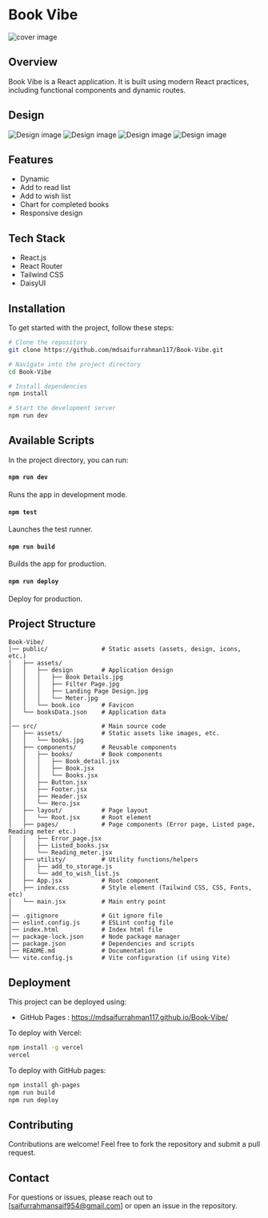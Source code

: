 # Book Vibe

![cover image](./public//assets/design/Landing-Page-Design.jpg)

## Overview

Book Vibe is a React application. It is built using modern React practices, including functional components and dynamic routes.

## Design 
![Design image](./public//assets/design/Landing-Page-Design.jpg)
![Design image](./public//assets/design/Book-Details.jpg)
![Design image](./public//assets/design/Filter-Page.jpg)
![Design image](./public//assets/design/Meter.jpg)

## Features

- Dynamic
- Add to read list
- Add to wish list
- Chart for completed books
- Responsive design

## Tech Stack

- React.js
- React Router
- Tailwind CSS
- DaisyUI

## Installation

To get started with the project, follow these steps:

```sh
# Clone the repository
git clone https://github.com/mdsaifurrahman117/Book-Vibe.git

# Navigate into the project directory
cd Book-Vibe

# Install dependencies
npm install

# Start the development server
npm run dev
```

## Available Scripts

In the project directory, you can run:

#### `npm run dev`

Runs the app in development mode.

#### `npm test`

Launches the test runner.

#### `npm run build`

Builds the app for production.

#### `npm run deploy`

Deploy for production.

## Project Structure

```
Book-Vibe/
│── public/               # Static assets (assets, design, icons, etc.)
│   ├── assets/ 
│   │   ├── design        # Application design
│   │   │   ├── Book Details.jpg
│   │   │   ├── Filter Page.jpg
│   │   │   ├── Landing Page Design.jpg
│   │   │   └── Meter.jpg
│   │   └── book.ico      # Favicon
│   └── booksData.json    # Application data
│
│── src/                  # Main source code
│   ├── assets/           # Static assets like images, etc.
│   │   └── books.jpg
│   ├── components/       # Reusable components
│   │   ├── books/        # Book components
│   │   │   ├── Book_detail.jsx
│   │   │   ├── Book.jsx
│   │   │   └── Books.jsx
│   │   ├── Button.jsx
│   │   ├── Footer.jsx
│   │   ├── Header.jsx
│   │   └── Hero.jsx
│   ├── layout/           # Page layout
│   │   └── Root.jsx      # Root element
│   ├── pages/            # Page components (Error page, Listed page, Reading meter etc.)
│   │   ├── Error_page.jsx
│   │   ├── Listed_books.jsx
│   │   └── Reading_meter.jsx
│   ├── utility/          # Utility functions/helpers
│   │   ├── add_to_storage.js
│   │   └── add_to_wish_list.js
│   ├── App.jsx           # Root component
│   ├── index.css         # Style element (Tailwind CSS, CSS, Fonts, etc)
│   └── main.jsx          # Main entry point
│
│── .gitignore            # Git ignore file
│── eslint.config.js      # ESLint config file
│── index.html            # Index html file
│── package-lock.json     # Node package manager
│── package.json          # Dependencies and scripts
│── README.md             # Documentation
└── vite.config.js        # Vite configuration (if using Vite)
```

## Deployment

This project can be deployed using:

- GitHub Pages : https://mdsaifurrahman117.github.io/Book-Vibe/

To deploy with Vercel:

```sh
npm install -g vercel
vercel
```

To deploy with GitHub pages:

```sh
npm install gh-pages
npm run build
npm run deploy
```

## Contributing

Contributions are welcome! Feel free to fork the repository and submit a pull request.

## Contact

For questions or issues, please reach out to [[saifurrahmansaif954@gmail.com](mailto\:saifurrahmansaif954@gmail.com)] or open an issue in the repository.


